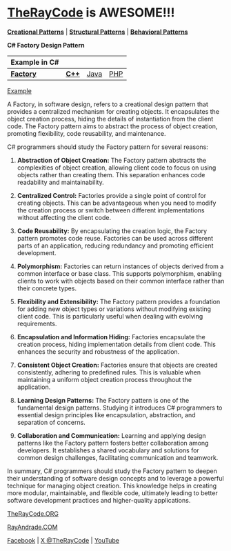 # [TheRayCode](../../../README.md) is AWESOME!!!

**[Creational Patterns](../README.md)** | **[Structural Patterns](../../Structural/README.md)** | **[Behavioral Patterns](../../Behavioral/README.md)**

**C# Factory Design Pattern**

|Example in C#|   |   |   |
|---|---|---|---|
|  [**Factory**](README.md) | [**C++**](../../../CPP/Creational/Factory/README.md) | [Java](../../../Java/Creational/Factory/README.md) | [PHP](../../../PHP/Creational/Factory/README.md) |

[Example](Show/README.md)

A Factory, in software design, refers to a creational design pattern that provides a centralized mechanism for creating objects. It encapsulates the object creation process, hiding the details of instantiation from the client code. The Factory pattern aims to abstract the process of object creation, promoting flexibility, code reusability, and maintenance.

C# programmers should study the Factory pattern for several reasons:

1. **Abstraction of Object Creation:** The Factory pattern abstracts the complexities of object creation, allowing client code to focus on using objects rather than creating them. This separation enhances code readability and maintainability.

2. **Centralized Control:** Factories provide a single point of control for creating objects. This can be advantageous when you need to modify the creation process or switch between different implementations without affecting the client code.

3. **Code Reusability:** By encapsulating the creation logic, the Factory pattern promotes code reuse. Factories can be used across different parts of an application, reducing redundancy and promoting efficient development.

4. **Polymorphism:** Factories can return instances of objects derived from a common interface or base class. This supports polymorphism, enabling clients to work with objects based on their common interface rather than their concrete types.

5. **Flexibility and Extensibility:** The Factory pattern provides a foundation for adding new object types or variations without modifying existing client code. This is particularly useful when dealing with evolving requirements.

6. **Encapsulation and Information Hiding:** Factories encapsulate the creation process, hiding implementation details from client code. This enhances the security and robustness of the application.

7. **Consistent Object Creation:** Factories ensure that objects are created consistently, adhering to predefined rules. This is valuable when maintaining a uniform object creation process throughout the application.

8. **Learning Design Patterns:** The Factory pattern is one of the fundamental design patterns. Studying it introduces C# programmers to essential design principles like encapsulation, abstraction, and separation of concerns.

9. **Collaboration and Communication:** Learning and applying design patterns like the Factory pattern fosters better collaboration among developers. It establishes a shared vocabulary and solutions for common design challenges, facilitating communication and teamwork.

In summary, C# programmers should study the Factory pattern to deepen their understanding of software design concepts and to leverage a powerful technique for managing object creation. This knowledge helps in creating more modular, maintainable, and flexible code, ultimately leading to better software development practices and higher-quality applications.

[TheRayCode.ORG](https://www.TheRayCode.org)

[RayAndrade.COM](https://www.RayAndrade.com)

[Facebook](https://www.facebook.com/TheRayCode/) | [X @TheRayCode](https://www.x.com/TheRayCode/) | [YouTube](https://www.youtube.com/TheRayCode/)

